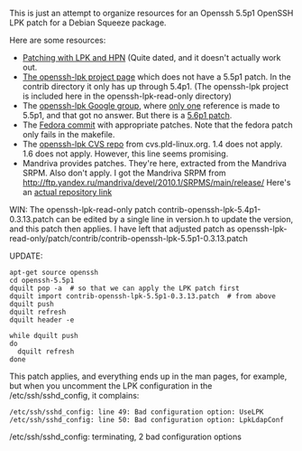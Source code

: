 This is just an attempt to organize resources for an Openssh 5.5p1 OpenSSH LPK patch for a Debian Squeeze package.

Here are some resources:

* [Patching with LPK and HPN](http://zecrazytux.net/articles/Sysadmin/OpenSSH_LPK+HPN.html) (Quite dated, and it doesn't actually work out.
* [The openssh-lpk project page](http://code.google.com/p/openssh-lpk/source/checkout) which does not have a 5.5p1 patch. In the contrib directory it only has up through 5.4p1. (The openssh-lpk project is included here in the openssh-lpk-read-only directory)
* The [openssh-lpk Google group](http://groups.google.com/group/openssh-lpk), where [only one](http://groups.google.com/group/openssh-lpk/t/25af025dfad1da2d) reference is made to 5.5p1, and that got no answer. But there is a [5.6p1 patch](http://groups.google.com/group/openssh-lpk/t/94526e83898deda9).
* The [Fedora commit](http://pkgs.fedoraproject.org/gitweb/?p=openssh.git;a=tree;h=ad92f9c7485c5bf66520453ca00ffbd5a9997dbb;hb=7818e56d625e05b7b3a727cb8784e4adbece4bbb) with appropriate patches. Note that the fedora patch only fails in the makefile.
* The [openssh-lpk CVS repo](http://cvs.pld-linux.org/cgi-bin/cvsweb.cgi/packages/openssh/openssh-lpk.patch) from cvs.pld-linux.org. 1.4 does not apply. 1.6 does not apply. However, this line seems promising.
* Mandriva provides patches. They're here, extracted from the Mandriva SRPM. Also don't apply. I got the Mandriva SRPM from http://ftp.yandex.ru/mandriva/devel/2010.1/SRPMS/main/release/ Here's an [actual repository link](http://ftp.yandex.ru/mandriva/devel/2010.1/SRPMS/main/release/openssh-5.5p1-2mdv2010.1.src.rpm)


WIN: The openssh-lpk-read-only patch contrib-openssh-lpk-5.4p1-0.3.13.patch can be edited by a single line in version.h to update the version, and this patch then applies. I have left that adjusted patch as openssh-lpk-read-only/patch/contrib/contrib-openssh-lpk-5.5p1-0.3.13.patch


UPDATE: 

    apt-get source openssh
    cd openssh-5.5p1
    dquilt pop -a  # so that we can apply the LPK patch first
    dquilt import contrib-openssh-lpk-5.5p1-0.3.13.patch  # from above
    dquilt push
    dquilt refresh
    dquilt header -e

    while dquilt push
    do
      dquilt refresh
    done

This patch applies, and everything ends up in the man pages, for example, but when you uncomment the LPK configuration in the /etc/ssh/sshd_config, it complains:

    /etc/ssh/sshd_config: line 49: Bad configuration option: UseLPK
    /etc/ssh/sshd_config: line 50: Bad configuration option: LpkLdapConf
/etc/ssh/sshd_config: terminating, 2 bad configuration options